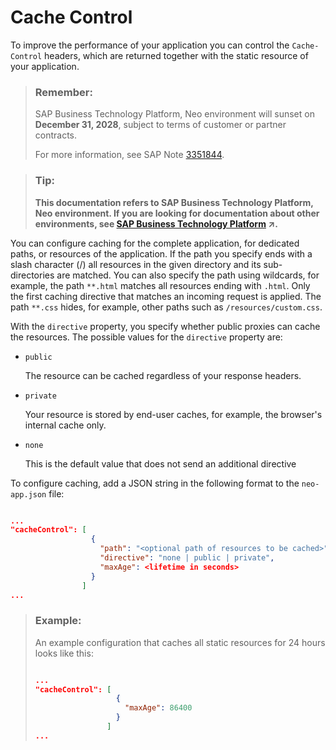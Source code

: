 <!-- loio1814d3603acd4ab18102a3b4984687b4 -->

# Cache Control

To improve the performance of your application you can control the `Cache-Control` headers, which are returned together with the static resource of your application.

> ### Remember:  
> SAP Business Technology Platform, Neo environment will sunset on **December 31, 2028**, subject to terms of customer or partner contracts.
> 
> For more information, see SAP Note [3351844](https://launchpad.support.sap.com/#/notes/3351844).

> ### Tip:  
> **This documentation refers to SAP Business Technology Platform, Neo environment. If you are looking for documentation about other environments, see [SAP Business Technology Platform](https://help.sap.com/viewer/65de2977205c403bbc107264b8eccf4b/Cloud/en-US/6a2c1ab5a31b4ed9a2ce17a5329e1dd8.html "SAP Business Technology Platform (SAP BTP) is an integrated offering comprised of four technology portfolios: database and data management, application development and integration, analytics, and intelligent technologies. The platform offers users the ability to turn data into business value, compose end-to-end business processes, and build and extend SAP applications quickly.") :arrow_upper_right:.**

You can configure caching for the complete application, for dedicated paths, or resources of the application. If the path you specify ends with a slash character \(/\) all resources in the given directory and its sub-directories are matched. You can also specify the path using wildcards, for example, the path `**.html` matches all resources ending with `.html`. Only the first caching directive that matches an incoming request is applied. The path `**.css` hides, for example, other paths such as `/resources/custom.css`.

With the `directive` property, you specify whether public proxies can cache the resources. The possible values for the `directive` property are:

-   `public`

    The resource can be cached regardless of your response headers.

-   `private`

    Your resource is stored by end-user caches, for example, the browser's internal cache only.

-   `none`

    This is the default value that does not send an additional directive


To configure caching, add a JSON string in the following format to the `neo-app.json` file:

```json

...
"cacheControl": [
                  {
                    "path": "<optional path of resources to be cached>",
                    "directive": "none | public | private",
                    "maxAge": <lifetime in seconds>
                  }
                ]
...

```

> ### Example:  
> An example configuration that caches all static resources for 24 hours looks like this:
> 
> ```json
> 
> ...
> "cacheControl": [
>                   {
>                     "maxAge": 86400
>                   }
>                 ]
> ...
> ```

